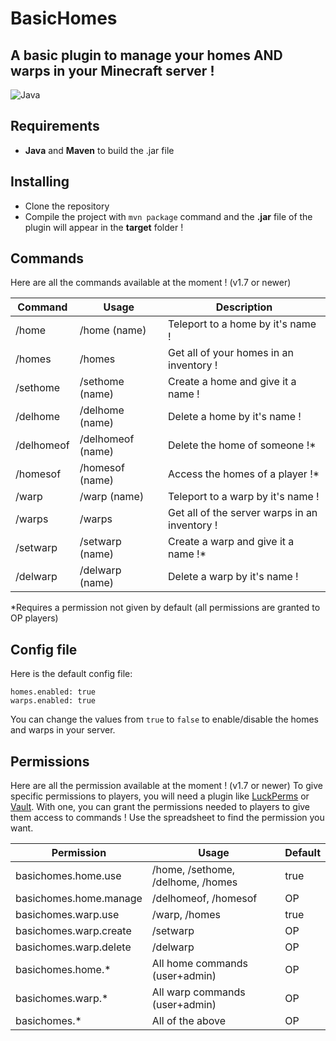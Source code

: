 # BasicHomes
## A basic plugin to manage your homes AND warps in your Minecraft server !

![Java](https://img.shields.io/badge/Java-ED8B00?style=for-the-badge&logo=java&logoColor=white)

## Requirements
- **Java** and **Maven** to build the .jar file

## Installing

- Clone the repository
- Compile the project with `mvn package` command and the **.jar** file of the plugin will appear in the **target** folder !

## Commands

Here are all the commands available at the moment ! (v1.7 or newer)

| Command    | Usage                      | Description                                   |
|------------|----------------------------|-----------------------------------------------|
| /home      | /home (name)               | Teleport to a home by it's name !             |
| /homes     | /homes                     | Get all of your homes in an inventory !       |
| /sethome   | /sethome (name)            | Create a home and give it a name !            |
| /delhome   | /delhome (name)            | Delete a home by it's name !                  |
| /delhomeof | /delhomeof <player> (name) | Delete the home of someone !*                 |
| /homesof   | /homesof <player> (name)   | Access the homes of a player !*               |
| /warp      | /warp (name)               | Teleport to a warp by it's name !             |
| /warps     | /warps                     | Get all of the server warps in an inventory ! |
| /setwarp   | /setwarp (name)            | Create a warp and give it a name !*           |
| /delwarp   | /delwarp (name)            | Delete a warp by it's name !                  |

*Requires a permission not given by default (all permissions are granted to OP players)

## Config file

Here is the default config file:
```
homes.enabled: true
warps.enabled: true
```
You can change the values from `true` to `false` to enable/disable the homes and warps in your server.

## Permissions

Here are all the permission available at the moment ! (v1.7 or newer)
To give specific permissions to players, you will need a plugin like [LuckPerms](https://luckperms.net/download) or [Vault](https://dev.bukkit.org/projects/vault).
With one, you can grant the permissions needed to players to give them access to commands ! Use the spreadsheet to find the permission you want.

| Permission             | Usage                              | Default |
|------------------------|------------------------------------|---------|
| basichomes.home.use    | /home, /sethome, /delhome, /homes  | true    |
| basichomes.home.manage | /delhomeof, /homesof               | OP      |
| basichomes.warp.use    | /warp, /homes                      | true    |
| basichomes.warp.create | /setwarp                           | OP      |
| basichomes.warp.delete | /delwarp                           | OP      |
| basichomes.home.*      | All home commands (user+admin)     | OP      |
| basichomes.warp.*      | All warp commands (user+admin)     | OP      |
| basichomes.*           | All of the above                   | OP      |